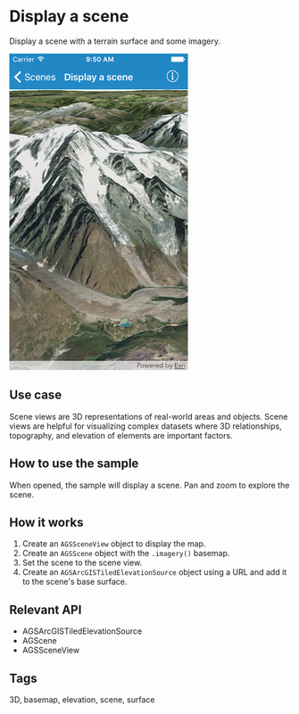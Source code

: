 # Display a scene

Display a scene with a terrain surface and some imagery.

![Display a scene](display-scene.png)

## Use case

Scene views are 3D representations of real-world areas and objects. Scene views are helpful for visualizing complex datasets where 3D relationships, topography, and elevation of elements are important factors.

## How to use the sample

When opened, the sample will display a scene. Pan and zoom to explore the scene.

## How it works

1. Create an `AGSSceneView` object to display the map.
2. Create an `AGSScene` object with the `.imagery()` basemap.
3. Set the scene to the scene view.
4. Create an `AGSArcGISTiledElevationSource` object using a URL and add it to the scene's base surface.

## Relevant API

* AGSArcGISTiledElevationSource
* AGScene
* AGSSceneView

## Tags

3D, basemap, elevation, scene, surface
